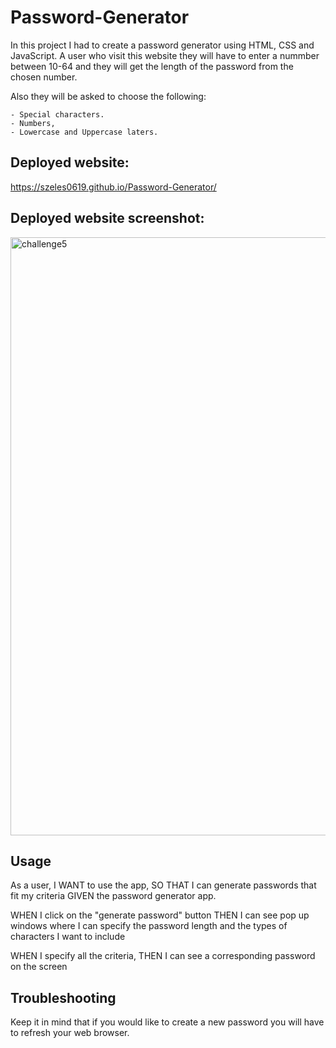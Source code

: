 # Password-Generator

In this project I had to create a password generator using HTML, CSS and JavaScript. A user who visit this website they will have to enter a nummber between 10-64 and they will get the length of the password from the chosen number.

Also they will be asked to choose the following: 

    - Special characters.
    - Numbers,
    - Lowercase and Uppercase laters.


## Deployed website: 

https://szeles0619.github.io/Password-Generator/


## Deployed website screenshot:

<img width="957" alt="challenge5" src="https://user-images.githubusercontent.com/119215005/212986351-24655d41-8e8a-48aa-ad92-afcaed7b0272.png">


## Usage

As a user,
I WANT to use the app,
SO THAT I can generate passwords that fit my criteria
GIVEN the password generator app.

WHEN I click on the "generate password" button
THEN I can see pop up windows where I can specify the password length and the types of characters I want to include

WHEN I specify all the criteria,
THEN I can see a corresponding password on the screen


## Troubleshooting

Keep it in mind that if you would like to create a new password you will have to refresh your web browser.
